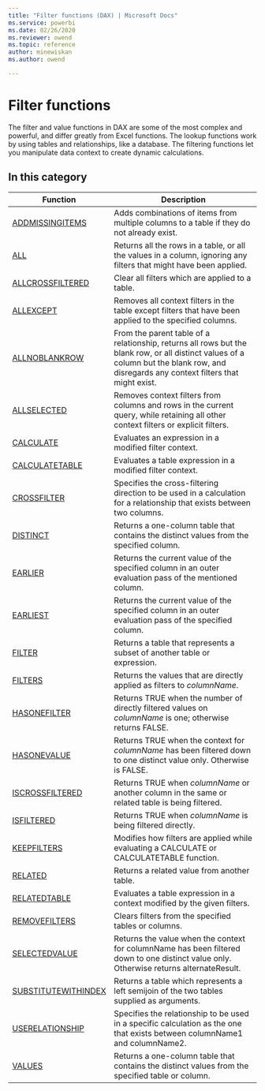 ```yaml
---
title: "Filter functions (DAX) | Microsoft Docs"
ms.service: powerbi 
ms.date: 02/26/2020
ms.reviewer: owend
ms.topic: reference
author: minewiskan
ms.author: owend

---
```

# Filter functions
The filter and value functions in DAX are some of the most complex and powerful, and differ greatly from Excel functions. The lookup functions work by using tables and relationships, like a database. The filtering functions let you manipulate data context to create dynamic calculations.  
  
## In this category 

|Function  |Description  |
|---------|---------|
|[ADDMISSINGITEMS](addmissingitems-function-dax.md)       |  Adds combinations of items from multiple columns to a table if they do not already exist.       |
|[ALL](all-function-dax.md)      |  Returns all the rows in a table, or all the values in a column, ignoring any filters that might have been applied.       |
|[ALLCROSSFILTERED](allcrossfiltered-function-dax.md)     |  Clear all filters which are applied to a table.       |
|[ALLEXCEPT](allexcept-function-dax.md)     |  Removes all context filters in the table except filters that have been applied to the specified columns.        |
|[ALLNOBLANKROW](allnoblankrow-function-dax.md)     |  From the parent table of a relationship, returns all rows but the blank row, or all distinct values of a column but the blank row, and disregards any context filters that might exist.         |
|[ALLSELECTED](allselected-function-dax.md)      |  Removes context filters from columns and rows in the current query, while retaining all other context filters or explicit filters.        |
|[CALCULATE](calculate-function-dax.md)      |  Evaluates an expression in a modified filter context.      |
|[CALCULATETABLE](calculatetable-function-dax.md)     |  Evaluates a table expression in a modified filter context.         |
|[CROSSFILTER ](crossfilter-function.md)     | Specifies the cross-filtering direction to be used in a calculation for a relationship that exists between two columns.         |
|[DISTINCT](distinct-function-dax.md)      |  Returns a one-column table that contains the distinct values from the specified column.       |
|[EARLIER](earlier-function-dax.md)      |  Returns the current value of the specified column in an outer evaluation pass of the mentioned column.       |
|[EARLIEST](earliest-function-dax.md)     |  Returns the current value of the specified column in an outer evaluation pass of the specified column.        |
|[FILTER](filter-function-dax.md)      |  Returns a table that represents a subset of another table or expression.        |
|[FILTERS](filters-function-dax.md)     |  Returns the values that are directly applied as filters to *columnName*.        |
|[HASONEFILTER](hasonefilter-function-dax.md)      |  Returns TRUE when the number of directly filtered values on *columnName* is one; otherwise returns FALSE.        |
|[HASONEVALUE](hasonevalue-function-dax.md)     |  Returns TRUE when the context for *columnName* has been filtered down to one distinct value only. Otherwise is FALSE.        |
|[ISCROSSFILTERED](iscrossfiltered-function-dax.md)      |  Returns TRUE when *columnName* or another column in the same or related table is being filtered.         |
|[ISFILTERED](isfiltered-function-dax.md)     |  Returns TRUE when *columnName* is being filtered directly.       |
|[KEEPFILTERS](keepfilters-function-dax.md)      | Modifies how filters are applied while evaluating a CALCULATE or CALCULATETABLE function.         |
|[RELATED](related-function-dax.md)     | Returns a related value from another table.        |
|[RELATEDTABLE](relatedtable-function-dax.md)      |  Evaluates a table expression in a context modified by the given filters.         |
|[REMOVEFILTERS](removefilters-function-dax.md)|Clears filters from the specified tables or columns.|
|[SELECTEDVALUE](selectedvalue-function.md)     |  Returns the value when the context for columnName has been filtered down to one distinct value only. Otherwise returns alternateResult.         |
|[SUBSTITUTEWITHINDEX](substitutewithindex-function-dax.md)      |  Returns a table which represents a left semijoin of the two tables supplied as arguments.        |
|[USERELATIONSHIP](userelationship-function-dax.md)      |   Specifies the relationship to be used in a specific calculation as the one that exists between columnName1 and columnName2.       |
|[VALUES](values-function-dax.md)     |  Returns a one-column table that contains the distinct values from the specified table or column.       |